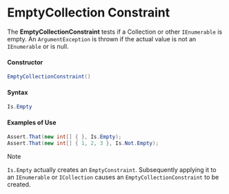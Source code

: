 # EmptyCollection Constraint


The **EmptyCollectionConstraint** tests if a Collection or other `IEnumerable` is empty. An `ArgumentException` is thrown if the actual value is not an `IEnumerable` or is null. 

#### Constructor

```csharp
EmptyCollectionConstraint()
```

#### Syntax

```csharp
Is.Empty
```

#### Examples of Use

```csharp
Assert.That(new int[] { }, Is.Empty);
Assert.That(new int[] { 1, 2, 3 }, Is.Not.Empty);
```

> [!NOTE]
> `Is.Empty` actually creates an `EmptyConstraint`. Subsequently applying it to an `IEnumerable` or `ICollection` causes an `EmptyCollectionConstraint` to be created.
